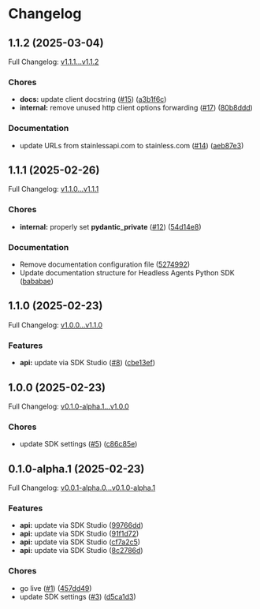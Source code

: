 # Changelog

## 1.1.2 (2025-03-04)

Full Changelog: [v1.1.1...v1.1.2](https://github.com/Headless-Agents/headless-agents-python-SDK/compare/v1.1.1...v1.1.2)

### Chores

* **docs:** update client docstring ([#15](https://github.com/Headless-Agents/headless-agents-python-SDK/issues/15)) ([a3b1f6c](https://github.com/Headless-Agents/headless-agents-python-SDK/commit/a3b1f6c499b38ee1881f6f94533459a71daccd73))
* **internal:** remove unused http client options forwarding ([#17](https://github.com/Headless-Agents/headless-agents-python-SDK/issues/17)) ([80b8ddd](https://github.com/Headless-Agents/headless-agents-python-SDK/commit/80b8ddd63d89b6accb0f64826d1a2c93ca1fab61))


### Documentation

* update URLs from stainlessapi.com to stainless.com ([#14](https://github.com/Headless-Agents/headless-agents-python-SDK/issues/14)) ([aeb87e3](https://github.com/Headless-Agents/headless-agents-python-SDK/commit/aeb87e371f8e69bbb5cafa1cbc21c4e6b55c181a))

## 1.1.1 (2025-02-26)

Full Changelog: [v1.1.0...v1.1.1](https://github.com/Headless-Agents/headless-agents-python-SDK/compare/v1.1.0...v1.1.1)

### Chores

* **internal:** properly set __pydantic_private__ ([#12](https://github.com/Headless-Agents/headless-agents-python-SDK/issues/12)) ([54d14e8](https://github.com/Headless-Agents/headless-agents-python-SDK/commit/54d14e8379a9886022f69b624c016edb18519652))


### Documentation

* Remove documentation configuration file ([5274992](https://github.com/Headless-Agents/headless-agents-python-SDK/commit/5274992a1863de4e9c9d5b774b6c89773cbe4736))
* Update documentation structure for Headless Agents Python SDK ([bababae](https://github.com/Headless-Agents/headless-agents-python-SDK/commit/bababaeafde2c2713d9c2ab8569fe1e26a13bd8c))

## 1.1.0 (2025-02-23)

Full Changelog: [v1.0.0...v1.1.0](https://github.com/Headless-Agents/headless-agents-python-SDK/compare/v1.0.0...v1.1.0)

### Features

* **api:** update via SDK Studio ([#8](https://github.com/Headless-Agents/headless-agents-python-SDK/issues/8)) ([cbe13ef](https://github.com/Headless-Agents/headless-agents-python-SDK/commit/cbe13ef3afa71725218917aa3995eabd4e3f7fba))

## 1.0.0 (2025-02-23)

Full Changelog: [v0.1.0-alpha.1...v1.0.0](https://github.com/Headless-Agents/headless-agents-python-SDK/compare/v0.1.0-alpha.1...v1.0.0)

### Chores

* update SDK settings ([#5](https://github.com/Headless-Agents/headless-agents-python-SDK/issues/5)) ([c86c85e](https://github.com/Headless-Agents/headless-agents-python-SDK/commit/c86c85e7949a9451803e1f74a1572e6d007c78e7))

## 0.1.0-alpha.1 (2025-02-23)

Full Changelog: [v0.0.1-alpha.0...v0.1.0-alpha.1](https://github.com/Headless-Agents/headless-agents-python-SDK/compare/v0.0.1-alpha.0...v0.1.0-alpha.1)

### Features

* **api:** update via SDK Studio ([99766dd](https://github.com/Headless-Agents/headless-agents-python-SDK/commit/99766ddec152d5615d7e5a9936af974c1be90ed3))
* **api:** update via SDK Studio ([91f1d72](https://github.com/Headless-Agents/headless-agents-python-SDK/commit/91f1d72c2e8f272b3e9a7044bcf8f56240598bc4))
* **api:** update via SDK Studio ([cf7a2c5](https://github.com/Headless-Agents/headless-agents-python-SDK/commit/cf7a2c5b4ac6f79e38c715d86df85536b25699ec))
* **api:** update via SDK Studio ([8c2786d](https://github.com/Headless-Agents/headless-agents-python-SDK/commit/8c2786d0e441f85780980a7b7e65db05dce27ebf))


### Chores

* go live ([#1](https://github.com/Headless-Agents/headless-agents-python-SDK/issues/1)) ([457dd49](https://github.com/Headless-Agents/headless-agents-python-SDK/commit/457dd49488ca4304f11a8f10ae60e195fd003c21))
* update SDK settings ([#3](https://github.com/Headless-Agents/headless-agents-python-SDK/issues/3)) ([d5ca1d3](https://github.com/Headless-Agents/headless-agents-python-SDK/commit/d5ca1d3b3da7b69dbd205c441a08a0751511e73d))
